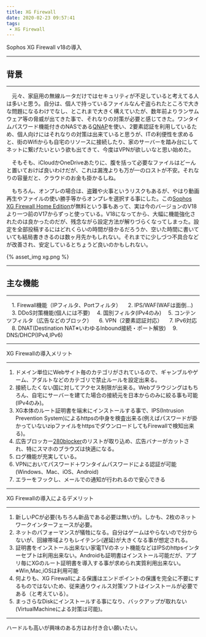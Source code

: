 ```yaml
---
title: XG Firewall
date: 2020-02-23 09:57:41
tags:
 - XG Firewall
---
```


Sophos XG Firewall v18の導入

---

## 背景

---

　元々、家庭用の無線ルータだけではセキュリティが不足していると考えてる人は多いと思う。自分は、個人で持っているファイルなんぞ盗られたところで大きな問題になるわけでなし、とこれまで大きく構えていたが、数年前よりランサムウェア等の脅威が出てきた事で、それなりの対策が必要と感じてきた。ワンタイムパスワード機能付きのNASである[QNAP](https://www.qnap.com/ja-jp/)を使い、2要素認証を利用しているため、個人向けにはそれなりの対策は出来ていると思うが、ITの利便性を求めると、街のWifiからも自宅のリソースに接続したり、家のサーバーを踏み台にしてネットに繋げたいという欲も出てきて、今度はVPNが欲しいなと思い始めた。

　そもそも、iCloudかOneDriveあたりに、腹を括って必要なファイルはどーんと置いておけば良いわけだが、これは漏洩よりも万が一のロストが不安。それなりの容量だと、クラウドのお金も掛かるしね。

　もちろん、オンプレの場合は、盗難や火事というリスクもあるが、やはり動画再生やファイルの使い勝手等からオンプレを選択する事にした。この[Sophos XG Firewall Home Edition](https://www.sophos.com/ja-jp/products/free-tools.aspx)が無料という事もあって、実は今のバージョンのV18より一つ前のV17からずっと使っている。V18になってから、大幅に機能強化されたのは良かったのだが、残念ながら設定方法が解りづらくなってしまった。設定を全部投稿するにはどれくらいの時間が掛かるだろうか、空いた時間に書いていても結局書ききるのは数ヶ月先かもしれない。それまでに少しづつ不具合などが改善され、安定しているとちょうど良いのかもしれない。

{% asset_img xg.png %}

---

## 主な機能

---



 　1. Firewall機能（IPフィルタ、Portフィルタ）
  　2. IPS/WAF(WAFは面倒...)
  　3. DDoS対策機能(個人には不要)
  　4. 国別フィルタ(IPv4のみ)
  　5. コンテンツフィルタ（広告などのブロック）
  　6. VPN（2要素認証対応）
  　7. IPv6対応
  　8. DNAT(Destination NAT※いわゆるInbound接続・ポート解放)
  　9. DNS/DHCP(IPv4,IPv6)



---

XG Firewallの導入メリット

---

1. ドメイン単位にWebサイト毎のカテゴリがされているので、ギャンブルやゲーム、アダルトなどのカテゴリで禁止ルールを設定出来る。
2. 接続したくない国に対してアクセス制限が出来る。Webブラウジングはもちろん、自宅にサーバーを建てた場合の接続元を日本からのみに絞る事も可能(IPv4のみ)。
3. XG本体のルート証明書を端末にインストールする事で、IPS(Intrusion Prevention System)によるhttpsの中身を検査出来る(例えばパスワードが掛かっていないzipファイルをhttpsでダウンロードしてもFirewallで検知出来る)。
4. 広告ブロッカー[280blocker](https://280blocker.net)のリストが取り込め、広告バナーがカットされ、特にスマホのブラウズは快適になる。
5. ログ機能が充実している。
6. VPNにおいてパスワード＋ワンタイムパスワードによる認証が可能(Windows、Mac、iOS、Android)
7. エラーをフックし、メールでの通知が行われるので安心できる



---

XG Firewallの導入によるデメリット

---

1. 新しいPCが必要(もちろん新品である必要は無いが)。しかも、2枚のネットワークインターフェースが必要。
3. ネットのパフォーマンスが犠牲になる。自分はゲームはやらないので分からないが、回線帯域よりもレイテンシ(遅延)が大きくなる事が想定される。
4. 証明書をインストール出来ない家電TVのネット機能などはIPSのhttpsインターセプトは利用出来ない。Androidも証明書はインストール可能だが、アプリ毎にXGのルート証明書を導入する事が求められ実質利用出来ない。※Win,Mac,iOSは利用可能
5. 何よりも、XG Firewallによる保護はエンドポイントの保護を完全に不要にするものではないため、従来通りウィルス対策ソフトはインストールが必要である（と考えている）。
5. まっさらなDiskにインストールする事になり、バックアップが取れない(VirtualMachineによる対策は可能)。

---

ハードルも高いが興味のある方はお付き合い願いたい。